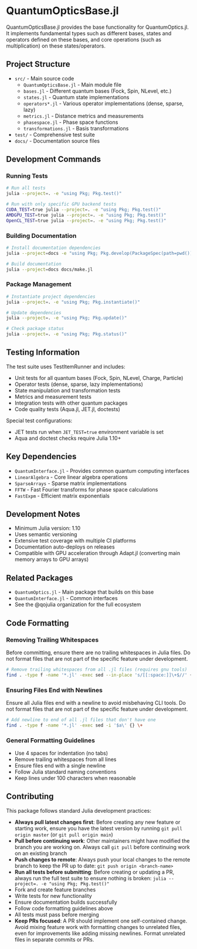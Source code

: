 # QuantumOpticsBase.jl

QuantumOpticsBase.jl provides the base functionality for QuantumOptics.jl. It implements fundamental types such as different bases, states and operators defined on these bases, and core operations (such as multiplication) on these states/operators.

## Project Structure

- `src/` - Main source code
  - `QuantumOpticsBase.jl` - Main module file
  - `bases.jl` - Different quantum bases (Fock, Spin, NLevel, etc.)
  - `states.jl` - Quantum state implementations
  - `operators*.jl` - Various operator implementations (dense, sparse, lazy)
  - `metrics.jl` - Distance metrics and measurements
  - `phasespace.jl` - Phase space functions
  - `transformations.jl` - Basis transformations
- `test/` - Comprehensive test suite
- `docs/` - Documentation source files

## Development Commands

### Running Tests
```bash
# Run all tests
julia --project=. -e "using Pkg; Pkg.test()"

# Run with only specific GPU backend tests
CUDA_TEST=true julia --project=. -e "using Pkg; Pkg.test()"
AMDGPU_TEST=true julia --project=. -e "using Pkg; Pkg.test()"
OpenCL_TEST=true julia --project=. -e "using Pkg; Pkg.test()"
```

### Building Documentation
```bash
# Install documentation dependencies
julia --project=docs -e "using Pkg; Pkg.develop(PackageSpec(path=pwd())); Pkg.instantiate()"

# Build documentation
julia --project=docs docs/make.jl
```

### Package Management
```bash
# Instantiate project dependencies
julia --project=. -e "using Pkg; Pkg.instantiate()"

# Update dependencies
julia --project=. -e "using Pkg; Pkg.update()"

# Check package status
julia --project=. -e "using Pkg; Pkg.status()"
```

## Testing Information

The test suite uses TestItemRunner and includes:

- Unit tests for all quantum bases (Fock, Spin, NLevel, Charge, Particle)
- Operator tests (dense, sparse, lazy implementations)
- State manipulation and transformation tests
- Metrics and measurement tests
- Integration tests with other quantum packages
- Code quality tests (Aqua.jl, JET.jl, doctests)

Special test configurations:
- JET tests run when `JET_TEST=true` environment variable is set
- Aqua and doctest checks require Julia 1.10+

## Key Dependencies

- `QuantumInterface.jl` - Provides common quantum computing interfaces
- `LinearAlgebra` - Core linear algebra operations
- `SparseArrays` - Sparse matrix implementations
- `FFTW` - Fast Fourier transforms for phase space calculations
- `FastExpm` - Efficient matrix exponentials

## Development Notes

- Minimum Julia version: 1.10
- Uses semantic versioning
- Extensive test coverage with multiple CI platforms
- Documentation auto-deploys on releases
- Compatible with GPU acceleration through Adapt.jl (converting main memory arrays to GPU arrays)

## Related Packages

- `QuantumOptics.jl` - Main package that builds on this base
- `QuantumInterface.jl` - Common interfaces
- See the @qojulia organization for the full ecosystem

## Code Formatting

### Removing Trailing Whitespaces
Before committing, ensure there are no trailing whitespaces in Julia files. Do not format files that are not part of the specific feature under development.

```bash
# Remove trailing whitespaces from all .jl files (requires gnu tools)
find . -type f -name '*.jl' -exec sed --in-place 's/[[:space:]]\+$//' {} \+
```

### Ensuring Files End with Newlines
Ensure all Julia files end with a newline to avoid misbehaving CLI tools. Do not format files that are not part of the specific feature under development.

```bash
# Add newline to end of all .jl files that don't have one
find . -type f -name '*.jl' -exec sed -i '$a\' {} \+
```

### General Formatting Guidelines
- Use 4 spaces for indentation (no tabs)
- Remove trailing whitespaces from all lines
- Ensure files end with a single newline
- Follow Julia standard naming conventions
- Keep lines under 100 characters when reasonable

## Contributing

This package follows standard Julia development practices:
- **Always pull latest changes first**: Before creating any new feature or starting work, ensure you have the latest version by running `git pull origin master` (or `git pull origin main`)
- **Pull before continuing work**: Other maintainers might have modified the branch you are working on. Always call `git pull` before continuing work on an existing branch
- **Push changes to remote**: Always push your local changes to the remote branch to keep the PR up to date: `git push origin <branch-name>`
- **Run all tests before submitting**: Before creating or updating a PR, always run the full test suite to ensure nothing is broken: `julia --project=. -e "using Pkg; Pkg.test()"`
- Fork and create feature branches
- Write tests for new functionality
- Ensure documentation builds successfully
- Follow code formatting guidelines above
- All tests must pass before merging
- **Keep PRs focused**: A PR should implement one self-contained change. Avoid mixing feature work with formatting changes to unrelated files, even for improvements like adding missing newlines. Format unrelated files in separate commits or PRs.